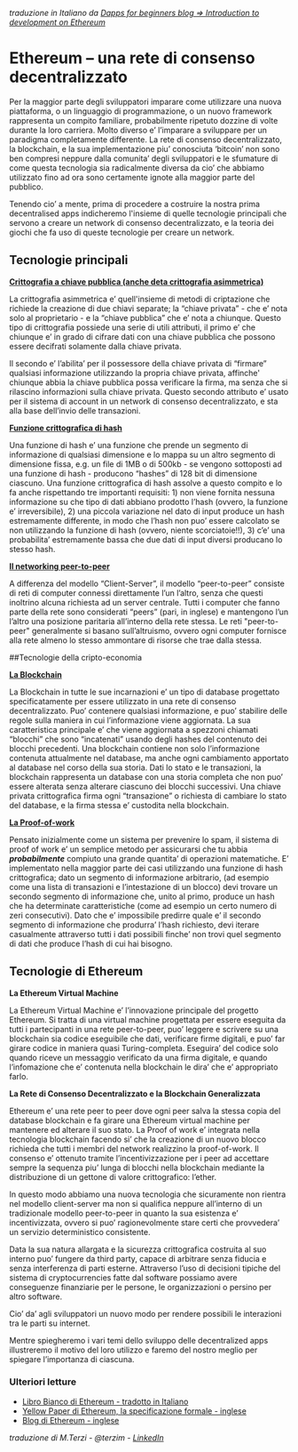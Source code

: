 _traduzione in Italiano da [Dapps for beginners blog => Introduction to development on Ethereum](https://dappsforbeginners.wordpress.com/tutorials/introduction-to-development-on-ethereum/)_   

# Ethereum – una rete di consenso decentralizzato

Per la maggior parte degli sviluppatori imparare come utilizzare una nuova piattaforma, o un linguaggio di programmazione, o un nuovo framework rappresenta un compito familiare, probabilmente ripetuto dozzine di volte durante la loro carriera. Molto diverso e’ l’imparare a sviluppare per un paradigma completamente differente. La rete di consenso decentralizzato, la blockchain, e la sua implementazione piu’ conosciuta ‘bitcoin’ non sono ben compresi neppure dalla comunita’ degli sviluppatori e le sfumature di come questa tecnologia sia radicalmente diversa da cio’ che abbiamo utilizzato fino ad ora sono certamente ignote alla maggior parte del pubblico. 

Tenendo cio’ a mente, prima di procedere a costruire la nostra prima decentralised apps indicheremo l'insieme di quelle tecnologie principali che servono a creare un network di consenso decentralizzato, e la teoria dei giochi che fa uso di queste tecnologie per creare un network. 

## Tecnologie principali

**[Crittografia a chiave pubblica (anche deta crittografia asimmetrica)](http://it.wikipedia.org/wiki/Crittografia_asimmetrica)**

La crittografia asimmetrica e’ quell'insieme di metodi di criptazione che richiede la creazione di due chiavi separate; la “chiave privata” - che e’ nota solo al proprietario - e la “chiave pubblica” che e’ nota a chiunque. Questo tipo di crittografia possiede una serie di utili attributi, il primo e’ che chiunque e’ in grado di cifrare dati con una chiave pubblica che possono essere decifrati solamente dalla chiave privata. 

Il secondo e’ l’abilita’ per il possessore della chiave privata di “firmare” qualsiasi informazione utilizzando la propria chiave privata, affinche' chiunque abbia la chiave pubblica possa verificare la firma, ma senza che si rilascino informazioni sulla chiave privata. Questo secondo attributo e’ usato per il sistema di account in un network di consenso decentralizzato, e sta alla base dell’invio delle transazioni. 

**[Funzione crittografica di hash](http://it.wikipedia.org/wiki/Funzione_crittografica_di_hash)**

Una funzione di hash e’ una funzione che prende un segmento di informazione di qualsiasi dimensione e lo mappa su un altro segmento di dimensione fissa, e.g. un file di 1MB o di 500kb - se vengono sottoposti ad una funzione di hash - producono “hashes” di 128 bit di dimensione ciascuno. Una funzione crittografica di hash assolve a questo compito e lo fa anche rispettando tre importanti requisiti: 1) non viene fornita nessuna informazione su che tipo di dati abbiano prodotto l’hash (ovvero, la funzione e’ irreversibile), 2) una piccola variazione nel dato di input produce un hash estremamente differente, in modo che l’hash non puo’ essere calcolato se non utilizzando la funzione di hash (ovvero, niente scorciatoie!!), 3) c’e’ una probabilita’ estremamente bassa che due dati di input diversi producano lo stesso hash.

**[Il networking peer-to-peer](http://it.wikipedia.org/wiki/Peer-to-peer)**

A differenza del modello “Client-Server”, il modello “peer-to-peer” consiste di reti di computer connessi direttamente l’un l’altro, senza che questi inoltrino alcuna richiesta ad un server centrale. Tutti i computer che fanno parte della rete sono considerati “peers” (pari, in inglese) e mantengono l’un l’altro una posizione paritaria all’interno della rete stessa. Le reti "peer-to-peer" generalmente si basano sull’altruismo, ovvero ogni computer fornisce alla rete almeno lo stesso ammontare di risorse che trae dalla stessa. 

##Tecnologie della cripto-economia

**[La Blockchain](http://it.wikipedia.org/wiki/Bitcoin#Tecnologia)**

La Blockchain in tutte le sue incarnazioni e’ un tipo di database progettato specificatamente per essere utilizzato in una rete di consenso decentralizzato. Puo’ contenere qualsiasi informazione, e puo’ stabilire delle regole sulla maniera in cui l’informazione viene aggiornata. La sua caratteristica principale e’ che viene aggiornata a spezzoni chiamati “blocchi” che sono “incatenati” usando degli hashes del contenuto dei blocchi precedenti. Una blockchain contiene non solo l’informazione contenuta attualmente nel database, ma anche ogni cambiamento apportato al database nel corso della sua storia. Dati lo stato e le transazioni, la blockchain rappresenta un database con una storia completa che non puo’ essere alterata senza alterare ciascuno dei blocchi successivi. Una chiave privata crittografica firma ogni “transazione” o richiesta di cambiare lo stato del database, e la firma stessa e’ custodita nella blockchain.

**[La Proof-of-work](http://it.wikipedia.org/wiki/Proof-of-work)**

Pensato inizialmente come un sistema per prevenire lo spam, il sistema di proof of work e’ un semplice metodo per assicurarsi che tu abbia ***probabilmente*** compiuto una grande quantita’ di operazioni matematiche. E’ implementato nella maggior parte dei casi utilizzando una funzione di hash crittografica; dato un segmento di informazione arbitrario, (ad esempio come una lista di transazioni e l’intestazione di un blocco) devi trovare un secondo segmento di informazione che, unito al primo, produce un hash che ha determinate caratteristiche (come ad esempio un certo numero di zeri consecutivi). Dato che e’ impossibile predirre quale e’ il secondo segmento di informazione che produrra’ l’hash richiesto, devi iterare casualmente attraverso tutti i dati possibili finche’ non trovi quel segmento di dati che produce l’hash di cui hai bisogno. 

## Tecnologie di Ethereum

**La Ethereum Virtual Machine**

La Ethereum Virtual Machine e’ l’innovazione principale del progetto Ethereum. Si tratta di una virtual machine progettata per essere eseguita da tutti i partecipanti in una rete peer-to-peer, puo’ leggere e scrivere su una blockchain sia codice eseguibile che dati, verificare firme digitali, e puo’ far girare codice in maniera quasi Turing-completa. Eseguira’ del codice solo quando riceve un messaggio verificato da una firma digitale, e quando l’infomazione che e’ contenuta nella blockchain le dira’ che e’ appropriato farlo. 

**La Rete di Consenso Decentralizzato e la Blockchain Generalizzata**

Ethereum e’ una rete peer to peer dove ogni peer salva la stessa copia del database blockchain e fa girare una Ethereum virtual machine per mantenere ed alterare il suo stato. La Proof of work e’ integrata nella tecnologia blockchain facendo si’ che la creazione di un nuovo blocco richieda che tutti i membri del network realizzino la proof-of-work. Il consenso e’ ottenuto tramite l’incentivizzazione per i peer ad accettare sempre la sequenza piu’ lunga di blocchi nella blockchain mediante la distribuzione di un gettone di valore crittografico: l’ether.
 
In questo modo abbiamo una nuova tecnologia che sicuramente non rientra nel modello client-server ma non si qualifica neppure all’interno di un tradizionale modello peer-to-peer in quanto la sua esistenza e’ incentivizzata, ovvero si puo’ ragionevolmente stare certi che provvedera’ un servizio deterministico consistente. 

Data la sua natura allargata e la sicurezza crittografica costruita al suo interno puo’ fungere da third party, capace di arbitrare senza fiducia e senza interferenza di parti esterne. Attraverso l’uso di decisioni tipiche del sistema di cryptocurrencies fatte dal software possiamo avere conseguenze finanziarie per le persone, le organizzazioni o persino per altro software. 

Cio’ da’ agli sviluppatori un nuovo modo per rendere possibili le interazioni tra le parti su internet. 

Mentre spiegheremo i vari temi dello sviluppo delle decentralized apps illustreremo il motivo del loro utilizzo e faremo del nostro meglio per spiegare l’importanza di ciascuna. 

### Ulteriori letture

* [Libro Bianco di Ethereum - tradotto in Italiano ](https://github.com/ethereum/wiki/wiki/%5BItalian%5D-Libro-Bianco)
* [Yellow Paper di Ethereum, la specificazione formale - inglese](https://github.com/ethereum/yellowpaper)
* [Blog di Ethereum - inglese](https://blog.ethereum.org/)

_traduzione di M.Terzi - @terzim -  [LinkedIn](https://uk.linkedin.com/in/massimilianoterzi)_
